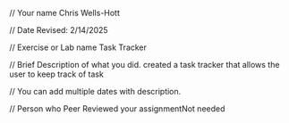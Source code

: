 // Your name Chris Wells-Hott

 // Date Revised: 2/14/2025

 // Exercise or Lab name Task Tracker

 // Brief Description of what you did. created a task tracker that allows the user to keep track of task

 // You can add multiple dates with description.

// Person who Peer Reviewed your assignmentNot needed
